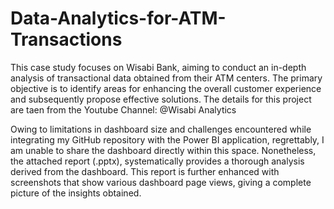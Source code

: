 # Data-Analytics-for-ATM-Transactions

This case study focuses on Wisabi Bank, aiming to conduct an in-depth analysis of transactional data obtained from their ATM centers. The primary objective is to identify areas for enhancing the overall customer experience and subsequently propose effective solutions.
The details for this project are taen from the Youtube Channel: @Wisabi Analytics

Owing to limitations in dashboard size and challenges encountered while integrating my GitHub repository with the Power BI application, regrettably, I am unable to share the dashboard directly within this space. Nonetheless, the attached report (.pptx), systematically provides a thorough analysis derived from the dashboard. This report is further enhanced with screenshots that show various dashboard page views, giving a complete picture of the insights obtained.
